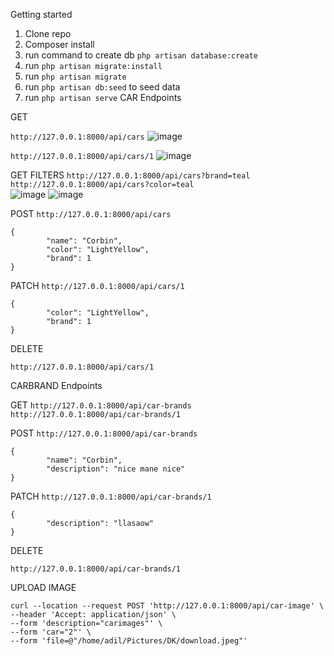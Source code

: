 Getting started
 1) Clone repo
 2) Composer install
 3) run command to create db `php artisan database:create`
 4) run `php artisan migrate:install`
 5) run `php artisan migrate`
 6) run `php artisan db:seed` to seed data
 7) run `php artisan serve`
 CAR Endpoints
 
 GET
 
 `http://127.0.0.1:8000/api/cars`
![image](https://user-images.githubusercontent.com/10894677/132135240-ec1fb8db-7ff4-4e85-93fa-9bb3a8e90dd2.png)

 `http://127.0.0.1:8000/api/cars/1` 
![image](https://user-images.githubusercontent.com/10894677/132135224-17d6e3e5-3c56-4f68-ad07-ba0f35b5ec9b.png)

 GET FILTERS
 `http://127.0.0.1:8000/api/cars?brand=teal` `http://127.0.0.1:8000/api/cars?color=teal`   
![image](https://user-images.githubusercontent.com/10894677/132135667-68fed88d-4984-49a2-8e58-d00189262510.png)
![image](https://user-images.githubusercontent.com/10894677/132135736-22f67709-ced1-4355-8362-b0bd99fb0e7a.png)

 POST 
`http://127.0.0.1:8000/api/cars`
```
{
        "name": "Corbin",
        "color": "LightYellow",
        "brand": 1
}
```
PATCH
`http://127.0.0.1:8000/api/cars/1`
```
{
        "color": "LightYellow",
        "brand": 1
}

```

 DELETE

`http://127.0.0.1:8000/api/cars/1`




 CARBRAND Endpoints
 
 GET
 `http://127.0.0.1:8000/api/car-brands` `http://127.0.0.1:8000/api/car-brands/1`  
 

 POST 
`http://127.0.0.1:8000/api/car-brands`
```
{
        "name": "Corbin",
        "description": "nice mane nice"
}
```

PATCH
`http://127.0.0.1:8000/api/car-brands/1`
```
{
        "description": "llasaow"
}

```


 DELETE

`http://127.0.0.1:8000/api/car-brands/1`


UPLOAD IMAGE
```
curl --location --request POST 'http://127.0.0.1:8000/api/car-image' \
--header 'Accept: application/json' \
--form 'description="carimages"' \
--form 'car="2"' \
--form 'file=@"/home/adil/Pictures/DK/download.jpeg"'
```
